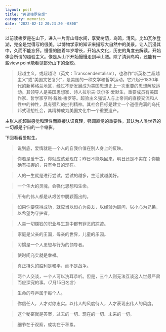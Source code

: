 ```yaml
---
layout: post
title: "再读梭罗杂想"
category: memories
date: "2022-02-12 20:23:20 -0800"
---
```


以前读梭罗是在山下，进入一片青山绿水间，享受树荫，鸟鸣，清风。比如瓦尔登湖，完全是觉得写的很美。以博物学家的知识来描写大自然中的美景。让人沉浸其中，久而不能忘怀。慢慢的随着年岁增长，开始从文化，历史的角度去解读。开始体会所谓的超验主义。像是从山下开始慢慢走到半山腰。除了清涧鸟鸣，还能有一些view point能看见部分山下的全貌。

>超越主义，或超越论（英文：Transcendentalism），也称作“新英格兰超越主义”或“美国文艺复兴”，是美国的一种文学和哲学运动。它兴起于1830年代的新英格兰地区，经过不断发展成为美国思想史上一次重要的思想解放运动。其领导人是美国思想家、诗人拉尔夫·沃尔多·爱默生，重要成员有美国作家、哲学家亨利·戴维·梭罗等。超验主义强调人与上帝间的直接交流和人性中的神性，具有强烈的批判精神。其社会目标是建立一个道德完满的乌托邦式理想社会，其精神成为美国文化中一个重要遗产。

主张人能超越感觉和理性而直接认识真理，强调直觉的重要性，其认为人类世界的一切都是宇宙的一个缩影。

下回看看爱默生。

>说到底，爱情就是一个人的自我价值在别人身上的反映。

>你若是爱千古，你就应该爱现在；昨日不能唤回来，明日还是不实在；你能确有把握的，只有今日的现在。

> 人的一生就是进行尝试，尝试的越多，生活就越美好。

>一个伟大的灵魂，会强化思想和生命。

>所有的伟人都是从艰苦中脱颖而出的。

>如果你要获得成功，就应当以恒心为良友，以经验为顾问，以小心为兄弟，以希望为守护者。

>人类一切赚钱的职业与生意中都有罪恶的踪迹。

>家庭是父亲的王国，母亲的世界，儿童的乐园。

>习惯是一个人思想与行为的领导者。

>使时间充实就是幸福。

>真正持久的胜利是和平，而不是战争。

> 两个人交谈，一个人可以洗耳恭听。但是，三个人则无法互谈这人世最严肃而应深究的事。（7月15日名言）

>生命的呼声属于每个人。

>你信任人，人才对你忠实。以伟人的风度待人，人才表现出伟人的风度。

>这个秘密就是答案，过去的一切、现在的一切、未来的一切。

>细节在于观察，成功在于积累。

